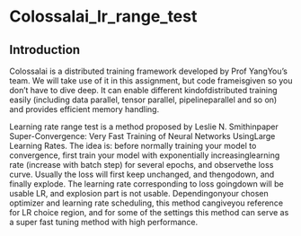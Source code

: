 # Colossalai_lr_range_test

## Introduction

Colossalai is a distributed training framework developed by Prof YangYou’s team. We will take use of it in this assignment, but code frameisgiven so you don’t have to dive deep. It can enable different kindofdistributed training easily (including data parallel, tensor parallel, pipelineparallel and so on) and provides efficient memory handling.


Learning rate range test is a method proposed by Leslie N. Smithinpaper Super-Convergence: Very Fast Training of Neural Networks UsingLarge Learning Rates. The idea is: before normally training your model to convergence, first train your model with exponentially increasinglearning rate (increase with batch step) for several epochs, and observethe loss curve. Usually the loss will first keep unchanged, and thengodown, and finally explode. The learning rate corresponding to loss goingdown will be usable LR, and explosion part is not usable. Dependingonyour chosen optimizer and learning rate scheduling, this method cangiveyou reference for LR choice region, and for some of the settings this method can serve as a super fast tuning method with high performance.
